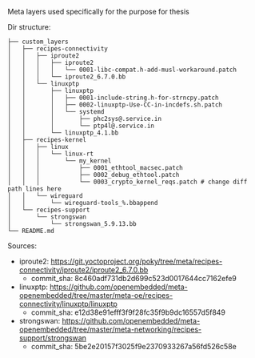 Meta layers used specifically for the purpose for thesis

Dir structure:

```
├── custom_layers
│   ├── recipes-connectivity
│   │   ├── iproute2
│   │   │   ├── iproute2
│   │   │   │   └── 0001-libc-compat.h-add-musl-workaround.patch
│   │   │   └── iproute2_6.7.0.bb
│   │   └── linuxptp
│   │       ├── linuxptp
│   │       │   ├── 0001-include-string.h-for-strncpy.patch
│   │       │   ├── 0002-linuxptp-Use-CC-in-incdefs.sh.patch
│   │       │   └── systemd
│   │       │       ├── phc2sys@.service.in
│   │       │       └── ptp4l@.service.in
│   │       └── linuxptp_4.1.bb
│   ├── recipes-kernel
│   │   ├── linux
│   │   │   └── linux-rt
│   │   │       └── my_kernel
│   │   │           ├── 0001_ethtool_macsec.patch
│   │   │           ├── 0002_debug_ethtool.patch
│   │   │           └── 0003_crypto_kernel_reqs.patch # change diff path lines here
│   │   └── wireguard
│   │       └── wireguard-tools_%.bbappend
│   └── recipes-support
│       └── strongswan
│           └── strongswan_5.9.13.bb
└── README.md
```

Sources: 

* iproute2: https://git.yoctoproject.org/poky/tree/meta/recipes-connectivity/iproute2/iproute2_6.7.0.bb
    * commit_sha: 8c460adf731db2d699c523d0017644cc7162efe9
* linuxptp: https://github.com/openembedded/meta-openembedded/tree/master/meta-oe/recipes-connectivity/linuxptp/linuxptp
    * commit_sha: e12d38e91efff3f9f28fc35f9b9dc16557d5f849
* strongswan: https://github.com/openembedded/meta-openembedded/tree/master/meta-networking/recipes-support/strongswan
    * commit_sha: 5be2e20157f3025f9e2370933267a56fd526c58e 

